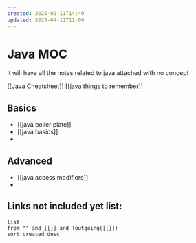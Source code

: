 ```yaml
---
created: 2025-02-11T14:49
updated: 2025-04-11T11:00
---
```

# Java MOC
it will have all the notes related to java attached with no concept


[[Java Cheatsheet]]
[[java things to remember]]

## Basics

- [[java boiler plate]]
- [[java basics]]
- 


## Advanced

- [[java access modifiers]]
- 





## **Links not included yet list:**
```dataview
list
from "" and [[]] and !outgoing([[]])
sort created desc
```
